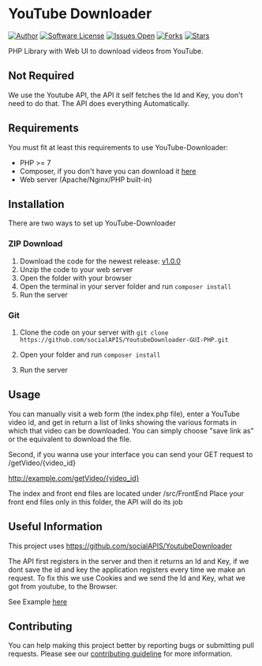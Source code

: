 # YouTube Downloader

[![Author](https://img.shields.io/badge/Author-socialAPIS-blue)](https://github.com/socialAPIS)
[![Software License](https://img.shields.io/github/license/socialAPIS/YoutubeDownloader-GUI-PHP)](LICENSE)
[![Issues Open](https://img.shields.io/github/issues/socialAPIS/YoutubeDownloader-GUI-PHP)](IssuesOpen)
[![Forks](https://img.shields.io/github/forks/socialAPIS/YoutubeDownloader-GUI-PHP)](forks)
[![Stars](https://img.shields.io/github/stars/socialAPIS/YoutubeDownloader-GUI-PHP)](stars)

PHP Library with Web UI to download videos from YouTube.

## Not Required

We use the Youtube API, the API it self fetches the Id and Key, you don't need to
do that. The API does everything Automatically.

## Requirements

You must fit at least this requirements to use YouTube-Downloader:

- PHP >= 7
- Composer, if you don't have you can download it [here](https://getcomposer.org)
- Web server (Apache/Nginx/PHP built-in)

## Installation

There are two ways to set up YouTube-Downloader

### ZIP Download

1. Download the code for the newest release: [v1.0.0](./releases/release%20v1.0.0.zip)
2. Unzip the code to your web server
3. Open the folder with your browser
4. Open the terminal in your server folder and run `composer install`
5. Run the server

### Git

1. Clone the code on your server with 
`git clone https://github.com/socialAPIS/YoutubeDownloader-GUI-PHP.git`

2. Open your folder and run `composer install`
3. Run the server

## Usage

You can manually visit a web form (the index.php file), enter a YouTube
video id, and get in return a list of links showing the various formats in which
that video can be downloaded. You can simply choose "save link as" or the
equivalent to download the file.

Second, if you wanna use your interface you can send your GET request to
/getVideo/{video_id}

http://example.com/getVideo/{video_id}

The index and front end files are located under /src/FrontEnd
Place your front end files only in this folder, the API will do its job

## Useful Information
This project uses https://github.com/socialAPIS/YoutubeDownloader

The API first registers in the server and then it returns an Id and Key,
if we dont save the id and key the application registers every time we make
an request. To fix this we use Cookies and we send the Id and Key, what we got
from youtube, to the Browser.

See Example [here](https://github.com/socialAPIS/YoutubeDownloader/blob/master/Examples/FetchPlayer.php)

## Contributing

You can help making this project better by reporting bugs or submitting pull requests. Please see our [contributing guideline](https://github.com/socialAPIS/YouTube-Downloader/blob/master/CONTRIBUTING.md) for more information.
